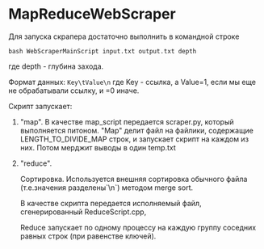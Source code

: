 # MapReduceWebScraper

Для запуска скрапера достаточно выполнить в командной строке
```commandline
bash WebScraperMainScript input.txt output.txt depth
```
где depth - глубина захода.

Формат данных:
``Key\tValue\n``
где Key - ссылка, а Value=1, если мы 
еще не обрабатывали ссылку, и =0 иначе.

Скрипт запускает:

1) "map". В качестве map_script передается scraper.py, 
который выполняется питоном. "Map" делит файл на файлики, содержащие 
LENGTH_TO_DIVIDE_MAP строк, и запускает скрипт
 на каждом из них. Потом мерджит выводы в один temp.txt
 
1) "reduce".
   
   Сортировка. Используется внешняя сортировка обычного файла
   (т.е.значения разделены\`\n\`) методом merge sort.
   
   В качестве скрипта передается исполняемый файл, сгенерированный 
   ReduceScript.cpp, 
   
   Reduce запускает по одному процессу на каждую группу соседних равных строк
   (при равенстве ключей).